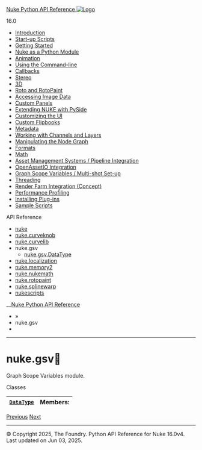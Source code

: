 [ Nuke Python API Reference ![Logo](../_static/NukeApp128.png) ](../index.html)

16.0 

  * [Introduction](../intro.html)
  * [Start-up Scripts](../startup.html)
  * [Getting Started](../basics.html)
  * [Nuke as a Python Module](../nuke_as_python_module.html)
  * [Animation](../animation.html)
  * [Using the Command-line](../command_line.html)
  * [Callbacks](../callbacks.html)
  * [Stereo](../stereo.html)
  * [3D](../3D.html)
  * [Roto and RotoPaint](../rotopaint.html)
  * [Accessing Image Data](../image_data.html)
  * [Custom Panels](../custom_panels.html)
  * [Extending NUKE with PySide](../custom_panels.html#extending-nuke-with-pyside)
  * [Customizing the UI](../custom_ui.html)
  * [Custom Flipbooks](../flipbook.html)
  * [Metadata](../metadata.html)
  * [Working with Channels and Layers](../channels.html)
  * [Manipulating the Node Graph](../dag.html)
  * [Formats](../formats.html)
  * [Math](../math.html)
  * [Asset Management Systems / Pipeline Integration](../asset.html)
  * [OpenAssetIO Integration](../openassetio.html)
  * [Graph Scope Variables / Multi-shot Set-up](../gsv.html)
  * [Threading](../threading.html)
  * [Render Farm Integration (Concept)](../render_farm.html)
  * [Performance Profiling](../performance.html)
  * [Installing Plug-ins](../installing_plugins.html)
  * [Sample Scripts](../samples.html)



API Reference

  * [nuke](nuke.html)
  * [nuke.curveknob](nuke.curveknob.html)
  * [nuke.curvelib](nuke.curvelib.html)
  * nuke.gsv
    * [nuke.gsv.DataType](nuke.gsv.DataType.html)
  * [nuke.localization](nuke.localization.html)
  * [nuke.memory2](nuke.memory2.html)
  * [nuke.nukemath](nuke.nukemath.html)
  * [nuke.rotopaint](nuke.rotopaint.html)
  * [nuke.splinewarp](nuke.splinewarp.html)
  * [nukescripts](nukescripts.html)



__[Nuke Python API Reference](../index.html)

  * [](../index.html) »
  * nuke.gsv
  * 


* * *

# nuke.gsv

Graph Scope Variables module.

Classes

[`DataType`](nuke.gsv.DataType.html#nuke.gsv.DataType "nuke.gsv.DataType") | Members:  
---|---  
  
[ Previous](nuke.curvelib.TransformOrder.html "nuke.curvelib.TransformOrder") [Next ](nuke.gsv.DataType.html "nuke.gsv.DataType")

* * *

© Copyright 2025, The Foundry. Python API Reference for Nuke 16.0v4. Last updated on Jun 03, 2025. 
